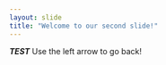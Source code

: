 ```yaml
---
layout: slide
title: "Welcome to our second slide!"
---
```

***TEST***
Use the left arrow to go back!
